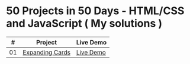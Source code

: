 # 50 Projects in 50 Days - HTML/CSS and JavaScript ( My solutions )


|  #  | Project                                                                                                                     | Live Demo                                                                         |
| :-: | --------------------------------------------------------------------------------------------------------------------------- | --------------------------------------------------------------------------------- |
| 01  | [Expanding Cards](https://github.com/chapst1/50projects50days/day-1)                             | [Live Demo](https://50projects50days.com/projects/expanding-cards/)               |      |


